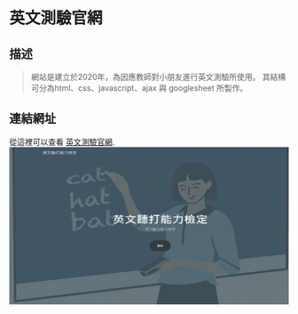 # 英文測驗官網

## 描述

> 網站是建立於2020年，為因應教師對小朋友進行英文測驗所使用。
> 其結構可分為html、css、javascript、ajax 與 googlesheet 所製作。



## 連結網址
從這裡可以查看 [英文測驗官網](https://engtest2929.herokuapp.com/index.html).
![英文測驗](/assets/img/sample.png "This is a sample image.")
